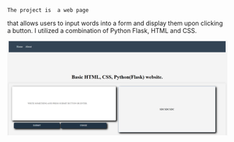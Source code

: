     The project is  a web page
that allows users to input words into a form 
and display them upon clicking a button. 
I utilized a combination of Python Flask, 
HTML and CSS.



 ![Image Alt](https://github.com/prog108/basic_flask_page/blob/main/snimka%20flask%20programa.png?raw=true
)


